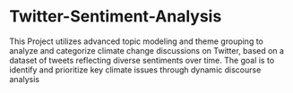 # Twitter-Sentiment-Analysis
This Project utilizes advanced topic modeling and theme grouping to analyze and categorize climate change discussions on Twitter, based on a dataset of tweets reflecting diverse sentiments over time. The goal is to identify and prioritize key climate issues through dynamic discourse analysis
